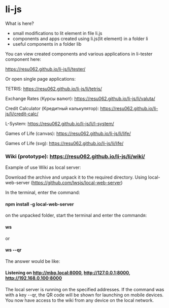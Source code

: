 # li-js

What is here?
  - small modifications to lit element in file li.js
  - components and apps created using li.js(lit element) in a folder li
  - useful components in a folder lib


You can view created components and various applications in li-tester component here: 

https://resu062.github.io/li-js/li/tester/

Or open single page applications:

TETRIS: https://resu062.github.io/li-js/li/tetris/

Exchange Rates (Курсы валют): https://resu062.github.io/li-js/li/valuta/

Credit Calculator (Кредитный калькулятор): https://resu062.github.io/li-js/li/credit-calc/

L-System: https://resu062.github.io/li-js/li/l-system/

Games of Life (canvas): https://resu062.github.io/li-js/li/life/

Games of Life (svg): https://resu062.github.io/li-js/li/life/

### Wiki (prototype): https://resu062.github.io/li-js/li/wiki/

Example of use Wiki as local server:

Download the archive and unpack it to the required directory.
Using local-web-server (https://github.com/lwsjs/local-web-server)

In the terminal, enter the command: 
#### npm install -g local-web-server
on the unpacked folder, start the terminal and enter the commandя:
#### ws
or 
#### ws --qr
The answer would be like:
#### Listening on http://mbp.local:8000, http://127.0.0.1:8000, http://192.168.0.100:8000
The local server is running on the specified addresses.
If the command was with a key --qr, the QR code will be shown for launching on mobile devices.
You now have access to the wiki from any device on the local network.
